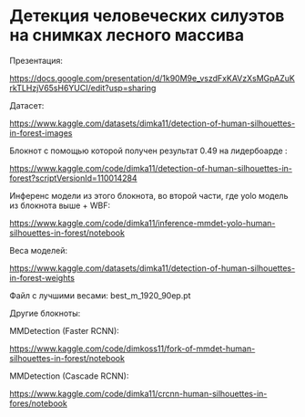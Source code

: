 # Детекция человеческих силуэтов на снимках лесного массива

Презентация:

https://docs.google.com/presentation/d/1k90M9e_vszdFxKAVzXsMGpAZuKrkTLHzjV65sH6YUCI/edit?usp=sharing


Датасет:

https://www.kaggle.com/datasets/dimka11/detection-of-human-silhouettes-in-forest-images

Блокнот с помощью которой получен результат 0.49 на лидербоарде :

https://www.kaggle.com/code/dimka11/detection-of-human-silhouettes-in-forest?scriptVersionId=110014284

Инференс модели из этого блокнота, во второй части, где yolo модель из блокнота выше + WBF:

https://www.kaggle.com/code/dimka11/inference-mmdet-yolo-human-silhouettes-in-forest/notebook


Веса моделей:

https://www.kaggle.com/datasets/dimka11/detection-of-human-silhouettes-in-forest-weights

Файл с лучшими весами: best_m_1920_90ep.pt



Другие блокноты:

MMDetection (Faster RCNN):

https://www.kaggle.com/code/dimkoss11/fork-of-mmdet-human-silhouettes-in-forest/notebook

MMDetection (Cascade RCNN):

https://www.kaggle.com/code/dimka11/crcnn-human-silhouettes-in-fores/notebook


